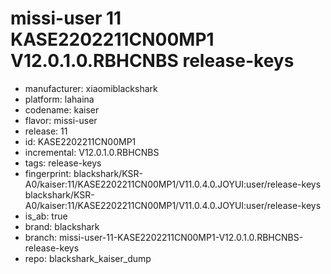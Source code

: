# missi-user 11 KASE2202211CN00MP1 V12.0.1.0.RBHCNBS release-keys
- manufacturer: xiaomiblackshark
- platform: lahaina
- codename: kaiser
- flavor: missi-user
- release: 11
- id: KASE2202211CN00MP1
- incremental: V12.0.1.0.RBHCNBS
- tags: release-keys
- fingerprint: blackshark/KSR-A0/kaiser:11/KASE2202211CN00MP1/V11.0.4.0.JOYUI:user/release-keys
blackshark/KSR-A0/kaiser:11/KASE2202211CN00MP1/V11.0.4.0.JOYUI:user/release-keys
- is_ab: true
- brand: blackshark
- branch: missi-user-11-KASE2202211CN00MP1-V12.0.1.0.RBHCNBS-release-keys
- repo: blackshark_kaiser_dump
